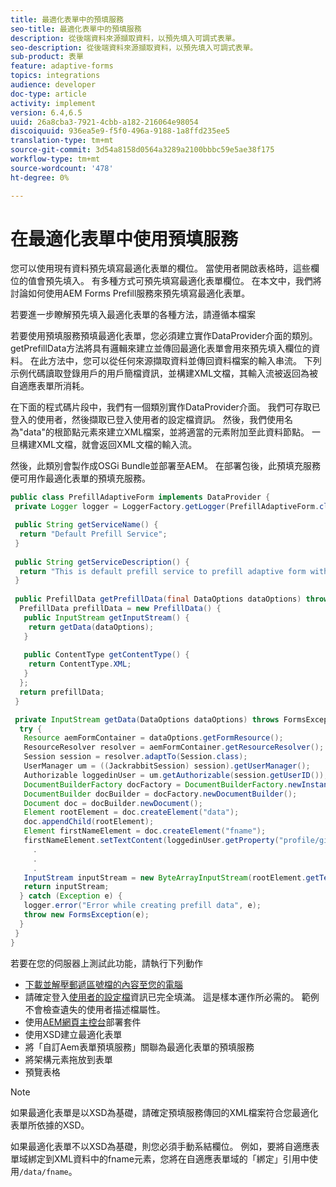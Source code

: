 ```yaml
---
title: 最適化表單中的預填服務
seo-title: 最適化表單中的預填服務
description: 從後端資料來源擷取資料，以預先填入可調式表單。
seo-description: 從後端資料來源擷取資料，以預先填入可調式表單。
sub-product: 表單
feature: adaptive-forms
topics: integrations
audience: developer
doc-type: article
activity: implement
version: 6.4,6.5
uuid: 26a8cba3-7921-4cbb-a182-216064e98054
discoiquuid: 936ea5e9-f5f0-496a-9188-1a8ffd235ee5
translation-type: tm+mt
source-git-commit: 3d54a8158d0564a3289a2100bbbc59e5ae38f175
workflow-type: tm+mt
source-wordcount: '478'
ht-degree: 0%

---
```



# 在最適化表單中使用預填服務

您可以使用現有資料預先填寫最適化表單的欄位。 當使用者開啟表格時，這些欄位的值會預先填入。 有多種方式可預先填寫最適化表單欄位。 在本文中，我們將討論如何使用AEM Forms Prefill服務來預先填寫最適化表單。

若要進一步瞭解預先填入最適化表單的各種方法，請遵循本檔案[](https://helpx.adobe.com/experience-manager/6-4/forms/using/prepopulate-adaptive-form-fields.html#AEMFormsprefillservice)

若要使用預填服務預填最適化表單，您必須建立實作DataProvider介面的類別。 getPrefillData方法將具有邏輯來建立並傳回最適化表單會用來預先填入欄位的資料。 在此方法中，您可以從任何來源擷取資料並傳回資料檔案的輸入串流。 下列示例代碼讀取登錄用戶的用戶簡檔資訊，並構建XML文檔，其輸入流被返回為被自適應表單所消耗。

在下面的程式碼片段中，我們有一個類別實作DataProvider介面。 我們可存取已登入的使用者，然後擷取已登入使用者的設定檔資訊。 然後，我們使用名為&quot;data&quot;的根節點元素來建立XML檔案，並將適當的元素附加至此資料節點。 一旦構建XML文檔，就會返回XML文檔的輸入流。

然後，此類別會製作成OSGi Bundle並部署至AEM。 在部署包後，此預填充服務便可用作最適化表單的預填充服務。

```java
public class PrefillAdaptiveForm implements DataProvider {
 private Logger logger = LoggerFactory.getLogger(PrefillAdaptiveForm.class);

 public String getServiceName() {
  return "Default Prefill Service";
 }
 
 public String getServiceDescription() {
  return "This is default prefill service to prefill adaptive form with user data";
 }
 
 public PrefillData getPrefillData(final DataOptions dataOptions) throws FormsException {
  PrefillData prefillData = new PrefillData() {
   public InputStream getInputStream() {
    return getData(dataOptions);
   }
   
   public ContentType getContentType() {
    return ContentType.XML;
   }
  };
  return prefillData;
 }

 private InputStream getData(DataOptions dataOptions) throws FormsException {  
  try {
   Resource aemFormContainer = dataOptions.getFormResource();
   ResourceResolver resolver = aemFormContainer.getResourceResolver();
   Session session = resolver.adaptTo(Session.class);
   UserManager um = ((JackrabbitSession) session).getUserManager();
   Authorizable loggedinUser = um.getAuthorizable(session.getUserID());
   DocumentBuilderFactory docFactory = DocumentBuilderFactory.newInstance();
   DocumentBuilder docBuilder = docFactory.newDocumentBuilder();
   Document doc = docBuilder.newDocument();
   Element rootElement = doc.createElement("data");
   doc.appendChild(rootElement);
   Element firstNameElement = doc.createElement("fname");
   firstNameElement.setTextContent(loggedinUser.getProperty("profile/givenName")[0].getString());
     .
     .
     .
   InputStream inputStream = new ByteArrayInputStream(rootElement.getTextContent().getBytes());
   return inputStream;
  } catch (Exception e) {
   logger.error("Error while creating prefill data", e);
   throw new FormsException(e);
  }
 }
}
```

若要在您的伺服器上測試此功能，請執行下列動作

* [下載並解壓郵遞區號檔的內容至您的電腦](assets/prefillservice.zip)
* 請確定登入[使用者的設定檔](http://localhost:4502/libs/granite/security/content/useradmin)資訊已完全填滿。 這是樣本運作所必需的。 範例不會檢查遺失的使用者描述檔屬性。
* 使用[AEM網頁主控台](http://localhost:4502/system/console/bundles)部署套件
* 使用XSD建立最適化表單
* 將「自訂Aem表單預填服務」關聯為最適化表單的預填服務
* 將架構元素拖放到表單
* 預覽表格

>[!NOTE]
>
>如果最適化表單是以XSD為基礎，請確定預填服務傳回的XML檔案符合您最適化表單所依據的XSD。
>
>如果最適化表單不以XSD為基礎，則您必須手動系結欄位。 例如，要將自適應表單域綁定到XML資料中的fname元素，您將在自適應表單域的「綁定」引用中使用`/data/fname`。

